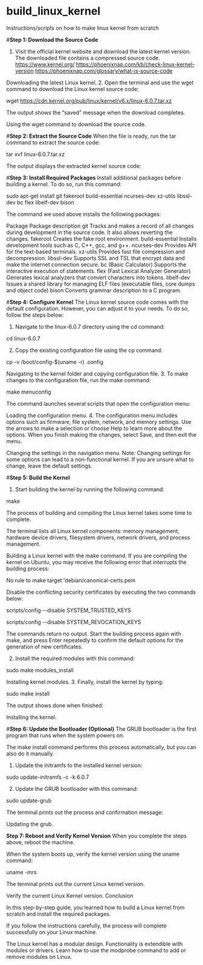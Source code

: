 # build_linux_kernel
Instructions/scripts on how to make linux kernel from scratch

#**Step 1: Download the Source Code**
1. Visit the official kernel website and download the latest kernel version. The downloaded file contains a compressed source code.
https://www.kernel.org/
https://phoenixnap.com/kb/check-linux-kernel-version
https://phoenixnap.com/glossary/what-is-source-code

Downloading the latest Linux kernel.
2. Open the terminal and use the wget command to download the Linux kernel source code:

wget https://cdn.kernel.org/pub/linux/kernel/v6.x/linux-6.0.7.tar.xz

The output shows the “saved” message when the download completes.

Using the wget command to download the source code.

#**Step 2: Extract the Source Code**
When the file is ready, run the tar command to extract the source code:

tar xvf linux-6.0.7.tar.xz

The output displays the extracted kernel source code:

#**Step 3: Install Required Packages**
Install additional packages before building a kernel. To do so, run this command:

sudo apt-get install git fakeroot build-essential ncurses-dev xz-utils libssl-dev bc flex libelf-dev bison

The command we used above installs the following packages:

Package	Package description
git  Tracks and makes a record of all changes during development in the source code. It also allows reverting the changes.
fakeroot  Creates the fake root environment.
build-essential  Installs development tools such as C, C++, gcc, and g++.
ncurses-dev	Provides API for the text-based terminals.
xz-utils	Provides fast file compression and decompression.
libssl-dev	Supports SSL and TSL that encrypt data and make the internet connection secure.
bc (Basic Calculator)	Supports the interactive execution of statements.
flex (Fast Lexical Analyzer Generator)	Generates lexical analyzers that convert characters into tokens.
libelf-dev	Issues a shared library for managing ELF files (executable files, core dumps and object code)
bison	Converts grammar description to a C program.


#**Step 4: Configure Kernel**
The Linux kernel source code comes with the default configuration. However, you can adjust it to your needs. To do so, follow the steps below:

1. Navigate to the linux-6.0.7 directory using the cd command:

cd linux-6.0.7

2. Copy the existing configuration file using the cp command:

cp -v /boot/config-$(uname -r) .config

Navigating to the kernel folder and copying configuration file.
3. To make changes to the configuration file, run the make command:

make menuconfig

The command launches several scripts that open the configuration menu:

Loading the configuration menu.
4. The configuration menu includes options such as firmware, file system, network, and memory settings. Use the arrows to make a selection or choose Help to learn more about the options. When you finish making the changes, select Save, and then exit the menu.

Changing the settings in the navigation menu.
Note: Changing settings for some options can lead to a non-functional kernel. If you are unsure what to change, leave the default settings.


#**Step 5: Build the Kernel**
1. Start building the kernel by running the following command:

make

The process of building and compiling the Linux kernel takes some time to complete.

The terminal lists all Linux kernel components: memory management, hardware device drivers, filesystem drivers, network drivers, and process management.

Building a Linux kernel with the make command.
If you are compiling the kernel on Ubuntu, you may receive the following error that interrupts the building process:

No rule to make target 'debian/canonical-certs.pem

Disable the conflicting security certificates by executing the two commands below:

scripts/config --disable SYSTEM_TRUSTED_KEYS

scripts/config --disable SYSTEM_REVOCATION_KEYS

The commands return no output. Start the building process again with make, and press Enter repeatedly to confirm the default options for the generation of new certificates.

2. Install the required modules with this command:

sudo make modules_install

Installing kernel modules.
3. Finally, install the kernel by typing:

sudo make install 

The output shows done when finished:

Installing the kernel.


#**Step 6: Update the Bootloader (Optional)**
The GRUB bootloader is the first program that runs when the system powers on.

The make install command performs this process automatically, but you can also do it manually.

1. Update the initramfs to the installed kernel version:

sudo update-initramfs -c -k 6.0.7

2. Update the GRUB bootloader with this command:

sudo update-grub

The terminal prints out the process and confirmation message:

Updating the grub.


**Step 7: Reboot and Verify Kernel Version**
When you complete the steps above, reboot the machine.

When the system boots up, verify the kernel version using the uname command:

uname -mrs

The terminal prints out the current Linux kernel version.

Verify the current Linux Kernel version.
Conclusion

In this step-by-step guide, you learned how to build a Linux kernel from scratch and install the required packages.

If you follow the instructions carefully, the process will complete successfully on your Linux machine.

The Linux kernel has a modular design. Functionality is extendible with modules or drivers. Learn how to use the modprobe command to add or remove modules on Linux.
